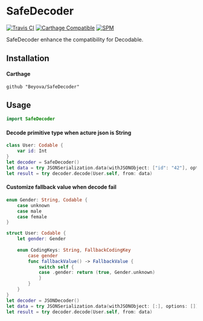# SafeDecoder

[![Travis CI](https://travis-ci.org/Beyova/SafeDecoder.svg?branch=master)](https://travis-ci.org/Beyova/SafeDecoder)
[![Carthage Compatible](https://img.shields.io/badge/Carthage-compatible-4BC51D.svg?style=flat)](https://github.com/Carthage/Carthage)
[![SPM](https://img.shields.io/badge/SPM-supported-DE5C43.svg?style=flat)](https://swift.org/package-manager/)

SafeDecoder enhance the compatibility for Decodable.

## Installation

#### Carthage

```
github "Beyova/SafeDecoder"
```

## Usage

```swift
import SafeDecoder
```

#### Decode primitive type when acture json is String

```swift
class User: Codable {
	var id: Int
}
let decoder = SafeDecoder()
let data = try JSONSerialization.data(withJSONObject: ["id": "42"], options: [])
let result = try decoder.decode(User.self, from: data)
```

#### Customize fallback value when decode fail

```swift
enum Gender: String, Codable {
    case unknown
    case male
    case female
}

struct User: Codable {
    let gender: Gender
    
    enum CodingKeys: String, FallbackCodingKey 
        case gender
        func fallbackValue() -> FallbackValue {
            switch self {
            case .gender: return (true, Gender.unknown)
            }
        }
    }
}
let decoder = JSONDecoder()
let data = try JSONSerialization.data(withJSONObject: [:], options: [])
let result = try decoder.decode(User.self, from: data)
```











